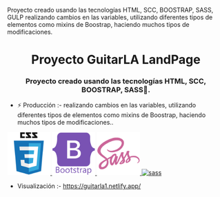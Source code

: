 Proyecto creado usando las tecnologías HTML, SCC, BOOSTRAP, SASS, GULP realizando cambios en las variables, utilizando diferentes tipos de elementos como mixins de Boostrap, haciendo muchos tipos de modificaciones.


<h1 align="center">Proyecto GuitarLA LandPage</h1>
<h3 align="center">Proyecto creado usando las tecnologías HTML, SCC, BOOSTRAP, SASS🌟.</h3>

- ⚡ Producción :- realizando cambios en las variables, utilizando diferentes tipos de elementos como mixins de Boostrap, haciendo muchos tipos de modificaciones..

<a href="https://www.w3schools.com/css/" target="_blank"
    rel="noreferrer"> <img src="https://raw.githubusercontent.com/devicons/devicon/master/icons/css3/css3-original-wordmark.svg" alt="css3"
      width="100" height="100" /> </a>
<a href="https://getbootstrap.com" target="_blank" rel="noreferrer">
    <img src="https://raw.githubusercontent.com/devicons/devicon/master/icons/bootstrap/bootstrap-plain-wordmark.svg"
      alt="bootstrap" width="100" height="100" /> </a> 
<a href="https://sass-lang.com" target="_blank" rel="noreferrer"> <img
      src="https://raw.githubusercontent.com/devicons/devicon/master/icons/sass/sass-original.svg" alt="sass" width="100"
      height="100" /> </a>
<a href="https://gulpjs.com/" target="_blank" rel="noreferrer"> <img
      src="https://camo.githubusercontent.com/eb23bffe58240e82aab04949ff21c8922ebda2f6612cc4cdb3ca537ddd04701b/68747470733a2f2f6769746c61622e636f6d2f6e6764616e6774752f67756c702d636f6d6d756e6974792d6c6f676f2f2d2f7261772f6d61696e2f6c6f676f2e706e67" alt="sass" width="100"
      height="100" /> </a>

-  Visualización :-
<a href="https://guitarla1.netlify.app/" target="_blank"
    rel="noreferrer">https://guitarla1.netlify.app/</a>


